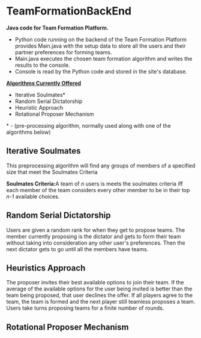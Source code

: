 # TeamFormationBackEnd
<b>Java code for Team Formation Platform.</b>

<ul>
<li>Python code running on the backend of the Team Formation Platform provides Main.java with the setup data to store all the users and their partner preferences for forming teams.</li>
<li>Main.java executes the chosen team formation algorithm and writes the results to the console.</li>
<li>Console is read by the Python code and stored in the site's database.</li>
</ul>

<b><u>Algorithms Currently Offered</u></b>
<ul>
<li>Iterative Soulmates*</li>
<li>Random Serial Dictatorship</li>
<li>Heuristic Approach</li>
<li>Rotational Proposer Mechanism</li>
</ul>
* - (pre-processing algorithm, normally used along with one of the algorithms below)
<h2>Iterative Soulmates</h2>
<p>This preprocessing algorithm will find any groups of members of a specified size that meet the Soulmates Criteria</p>
<p><b>Soulmates Criteria:</b>A team of <i>n</i> users is meets the soulmates criteria iff each member of the team considers every other member to be in their top <i>n-1</i> available choices.</p>
<h2>Random Serial Dictatorship</h2>
<p>Users are given a random rank for when they get to propose teams. The member currently proposing is the dictator and gets to form their team without taking into consideration any other user's preferences. Then the next dictator gets to go until all the members have teams.
<h2>Heuristics Approach</h2>
<p>The proposer invites their best available options to join their team. If the average of the available options for the user being invited is better than the team being proposed, that user declines the offer. If all players agree to the team, the team is formed and the next player still teamless proposes a team. Users take turns proposing teams for a finite number of rounds.</p>
<h2>Rotational Proposer Mechanism</h2>
